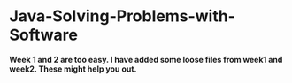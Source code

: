 # Java-Solving-Problems-with-Software

<strong> Week 1 and 2 are too easy. I have added some loose files from week1 and week2. These might help you out.</string>
